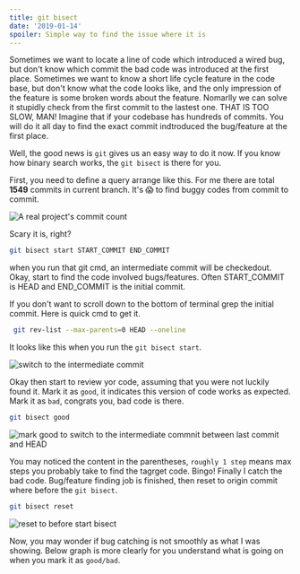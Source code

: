 ```yaml
---
title: git bisect
date: '2019-01-14'
spoiler: Simple way to find the issue where it is
---
```


Sometimes we want to locate a line of code which introduced a wired bug, but don't know which commit the bad code was introduced at the first place. Sometimes we want to know a short life cycle feature in the code base, but don't know what the code looks like, and the only impression of the feature is some broken words about the feature. Nomarlly we can solve it stupidly check from the first commit to the lastest one. THAT IS TOO SLOW, MAN! Imagine that if your codebase has hundreds of commits. You will do it all day to find the exact commit indtroduced the bug/feature at the first place.

Well, the good news is `git` gives us an easy way to do it now. If you know how binary search works, the `git bisect` is there for you.

First, you need to define a query arrange like this. For me there are total **1549** commits in current branch. It's 😱 to find buggy codes from commit to commit.

![A real project's commit count](http://img.xiongc.com/jszealer/v83di.png)

Scary it is, right?

```bash
git bisect start START_COMMIT END_COMMIT
```

when you run that git cmd, an intermediate commit will be checkedout. Okay, start to find the code involved bugs/features. Often START_COMMIT is HEAD and END_COMMIT is the initial commit.

If you don't want to scroll down to the bottom of terminal grep the initial commit. Here is quick cmd to get it.

```bash
 git rev-list --max-parents=0 HEAD --oneline
```

It looks like this when you run the `git bisect start`.

![switch to the intermediate commit](http://img.xiongc.com/jszealer/5w6qv.png)

Okay then start to review yor code, assuming that you were not luckily found it. Mark it as `good`, it indicates this version of code works as expected. Mark it as `bad`, congrats you, bad code is there.

```bash
git bisect good
```

![mark good to switch to the intermediate commnit between last commit and HEAD](http://img.xiongc.com/jszealer/0hlo0.png)

You may noticed the content in the parentheses, `roughly 1 step` means max steps you probably take to find the tagrget code. Bingo! Finally I catch the bad code. Bug/feature finding job is finished, then reset to origin commit where before the `git bisect`.

```bash
git bisect reset
```

![reset to before start bisect](http://img.xiongc.com/jszealer/ksgcd.png)

Now, you may wonder if bug catching is not smoothly as what I was showing.  Below graph is more clearly for you understand what is going on when you mark it as `good/bad`.

